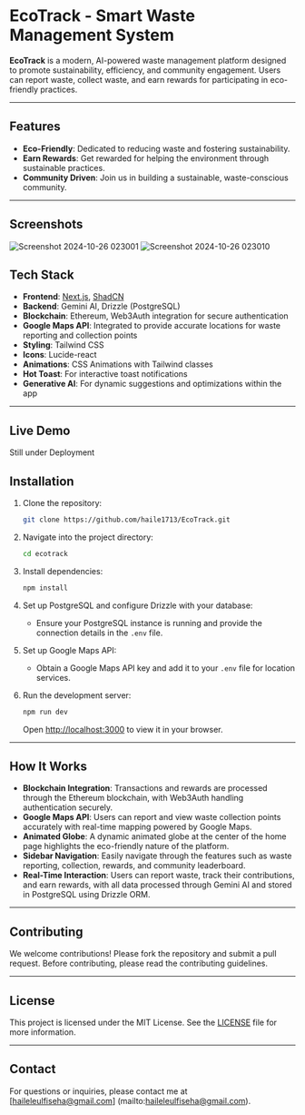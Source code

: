 
# EcoTrack - Smart Waste Management System

**EcoTrack** is a modern, AI-powered waste management platform designed to promote sustainability, efficiency, and community engagement. Users can report waste, collect waste, and earn rewards for participating in eco-friendly practices.

---

## Features

- **Eco-Friendly**: Dedicated to reducing waste and fostering sustainability.
- **Earn Rewards**: Get rewarded for helping the environment through sustainable practices.
- **Community Driven**: Join us in building a sustainable, waste-conscious community.

---
## Screenshots
![Screenshot 2024-10-26 023001](https://github.com/user-attachments/assets/ab6b47ee-33cc-43ef-8a8f-4fa3c76d8e03)
![Screenshot 2024-10-26 023010](https://github.com/user-attachments/assets/a0778d79-e725-465c-b8c6-d29a60fa749b)

## Tech Stack

- **Frontend**: [Next.js](https://nextjs.org/), [ShadCN](https://shadcn.dev/)
- **Backend**: Gemini AI, Drizzle (PostgreSQL)
- **Blockchain**: Ethereum, Web3Auth integration for secure authentication
- **Google Maps API**: Integrated to provide accurate locations for waste reporting and collection points
- **Styling**: Tailwind CSS
- **Icons**: Lucide-react
- **Animations**: CSS Animations with Tailwind classes
- **Hot Toast**: For interactive toast notifications
- **Generative AI**: For dynamic suggestions and optimizations within the app

---
## Live Demo
Still under Deployment
## Installation

1. Clone the repository:
   ```bash
   git clone https://github.com/haile1713/EcoTrack.git
   ```

2. Navigate into the project directory:
   ```bash
   cd ecotrack
   ```

3. Install dependencies:
   ```bash
   npm install
   ```

4. Set up PostgreSQL and configure Drizzle with your database:
   - Ensure your PostgreSQL instance is running and provide the connection details in the `.env` file.

5. Set up Google Maps API:
   - Obtain a Google Maps API key and add it to your `.env` file for location services.

6. Run the development server:
   ```bash
   npm run dev
   ```

   Open [http://localhost:3000](http://localhost:3000) to view it in your browser.

---

## How It Works

- **Blockchain Integration**: Transactions and rewards are processed through the Ethereum blockchain, with Web3Auth handling authentication securely.
- **Google Maps API**: Users can report and view waste collection points accurately with real-time mapping powered by Google Maps.
- **Animated Globe**: A dynamic animated globe at the center of the home page highlights the eco-friendly nature of the platform.
- **Sidebar Navigation**: Easily navigate through the features such as waste reporting, collection, rewards, and community leaderboard.
- **Real-Time Interaction**: Users can report waste, track their contributions, and earn rewards, with all data processed through Gemini AI and stored in PostgreSQL using Drizzle ORM.
  
---

## Contributing

We welcome contributions! Please fork the repository and submit a pull request. Before contributing, please read the contributing guidelines.

---

## License

This project is licensed under the MIT License. See the [LICENSE](LICENSE) file for more information.

---

## Contact

For questions or inquiries, please contact me at [haileleulfiseha@gmail.com]
(mailto:haileleulfiseha@gmail.com).
